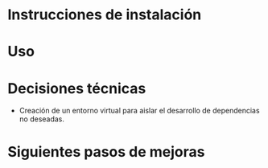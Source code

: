 # Instrucciones de instalación

# Uso

# Decisiones técnicas

- Creación de un entorno virtual para aislar el desarrollo de dependencias no deseadas.

# Siguientes pasos de mejoras



